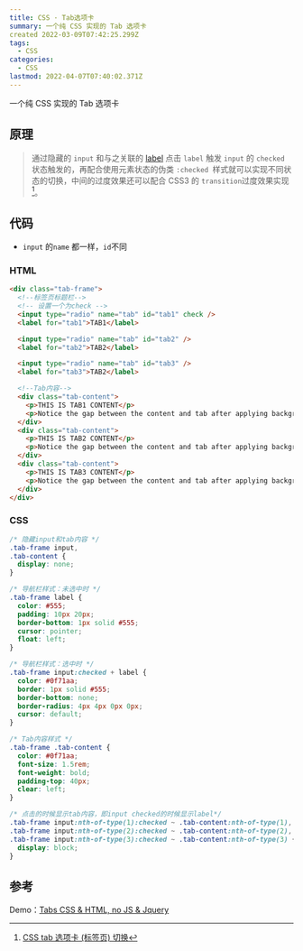 ```yaml
---
title: CSS · Tab选项卡
summary: 一个纯 CSS 实现的 Tab 选项卡
created 2022-03-09T07:42:25.299Z
tags:
  - CSS
categories:
  - CSS
lastmod: 2022-04-07T07:40:02.371Z
---
```


一个纯 CSS 实现的 Tab 选项卡

## 原理

> 通过隐藏的 `input` 和与之关联的 [label](https://so.csdn.net/so/search?q=label&spm=1001.2101.3001.7020) 点击 `label` 触发 `input` 的 `checked` 状态触发的，再配合使用元素状态的伪类 `:checked `样式就可以实现不同状态的切换，中间的过度效果还可以配合 CSS3 的 `transition`过度效果实现 [^1]。

## 代码

- `input` 的`name` 都一样，`id`不同

### HTML

```html
<div class="tab-frame">
  <!--标签页标题栏-->
  <!-- 设置一个为check -->
  <input type="radio" name="tab" id="tab1" check />
  <label for="tab1">TAB1</label>

  <input type="radio" name="tab" id="tab2" />
  <label for="tab2">TAB2</label>

  <input type="radio" name="tab" id="tab3" />
  <label for="tab3">TAB2</label>

  <!--Tab内容-->
  <div class="tab-content">
    <p>THIS IS TAB1 CONTENT</p>
    <p>Notice the gap between the content and tab after applying background cololr</p>
  </div>
  <div class="tab-content">
    <p>THIS IS TAB2 CONTENT</p>
    <p>Notice the gap between the content and tab after applying background cololr</p>
  </div>
  <div class="tab-content">
    <p>THIS IS TAB3 CONTENT</p>
    <p>Notice the gap between the content and tab after applying background cololr</p>
  </div>
</div>
```

### CSS

```css
/* 隐藏input和tab内容 */
.tab-frame input,
.tab-content {
  display: none;
}

/* 导航栏样式：未选中时 */
.tab-frame label {
  color: #555;
  padding: 10px 20px;
  border-bottom: 1px solid #555;
  cursor: pointer;
  float: left;
}

/* 导航栏样式：选中时 */
.tab-frame input:checked + label {
  color: #0f71aa;
  border: 1px solid #555;
  border-bottom: none;
  border-radius: 4px 4px 0px 0px;
  cursor: default;
}

/* Tab内容样式 */
.tab-frame .tab-content {
  color: #0f71aa;
  font-size: 1.5rem;
  font-weight: bold;
  padding-top: 40px;
  clear: left;
}

/* 点击的时候显示tab内容，即input checked的时候显示label*/
.tab-frame input:nth-of-type(1):checked ~ .tab-content:nth-of-type(1),
.tab-frame input:nth-of-type(2):checked ~ .tab-content:nth-of-type(2),
.tab-frame input:nth-of-type(3):checked ~ .tab-content:nth-of-type(3) {
  display: block;
}
```

## 参考

Demo：[Tabs CSS & HTML, no JS & Jquery](https://codepen.io/llgruff/pen/ZGBxOa)

[^1]: [CSS tab 选项卡 (标签页) 切换](https://blog.csdn.net/baiding1123/article/details/51889201)
